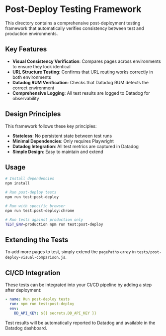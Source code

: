 # Post-Deploy Testing Framework

This directory contains a comprehensive post-deployment testing framework that automatically verifies consistency between test and production environments.

## Key Features

- **Visual Consistency Verification**: Compares pages across environments to ensure they look identical
- **URL Structure Testing**: Confirms that URL routing works correctly in both environments
- **Datadog RUM Verification**: Checks that Datadog RUM detects the correct environment
- **Comprehensive Logging**: All test results are logged to Datadog for observability

## Design Principles

This framework follows these key principles:

- **Stateless**: No persistent state between test runs
- **Minimal Dependencies**: Only requires Playwright
- **Datadog Integration**: All test metrics are captured in Datadog
- **Simple Design**: Easy to maintain and extend

## Usage

```bash
# Install dependencies
npm install

# Run post-deploy tests
npm run test:post-deploy

# Run with specific browser
npm run test:post-deploy:chrome

# Run tests against production only
TEST_ENV=production npm run test:post-deploy
```

## Extending the Tests

To add more pages to test, simply extend the `pagePaths` array in `tests/post-deploy-visual-comparison.js`.

## CI/CD Integration

These tests can be integrated into your CI/CD pipeline by adding a step after deployment:

```yaml
- name: Run post-deploy tests
  run: npm run test:post-deploy
  env:
    DD_API_KEY: ${{ secrets.DD_API_KEY }}
```

Test results will be automatically reported to Datadog and available in the Datadog dashboard.

